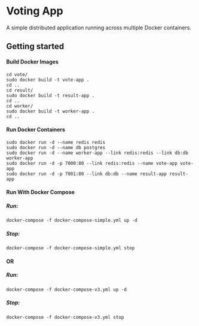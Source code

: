 Voting App
=========

A simple distributed application running across multiple Docker containers.

Getting started
---------------
#### Build Docker Images
```
cd vote/
sudo docker build -t vote-app .
cd ..
cd result/
sudo docker build -t result-app .
cd ..
cd worker/
sudo docker build -t worker-app .
cd ..
```

#### Run Docker Containers
```
sudo docker run -d --name redis redis
sudo docker run -d --name db postgres
sudo docker run -d --name worker-app --link redis:redis --link db:db worker-app
sudo docker run -d -p 7000:80 --link redis:redis --name vote-app vote-app
sudo docker run -d -p 7001:80 --link db:db --name result-app result-app
```

#### Run With Docker Compose
##### Run:
```
docker-compose -f docker-compose-simple.yml up -d
```
##### Stop:
```
docker-compose -f docker-compose-simple.yml stop
```
#### OR
##### Run:
```
docker-compose -f docker-compose-v3.yml up -d
```
##### Stop:
```
docker-compose -f docker-compose-v3.yml stop
```